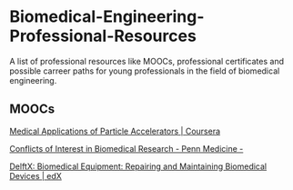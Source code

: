 # Biomedical-Engineering-Professional-Resources
A list of professional resources like MOOCs, professional certificates and possible carreer paths for young professionals in the field of biomedical engineering.  


## MOOCs
[Medical Applications of Particle Accelerators | Coursera](https://www.coursera.org/learn/medical-applications-particle-accelerators?irgwc=1&utm_medium=partners&utm_source=impact&utm_campaign=259799&utm_content=b2c)

[Conflicts of Interest in Biomedical Research - Penn Medicine -](https://upenn.cloud-cme.com/course/courseoverview?P=0&EID=65475)

[DelftX: Biomedical Equipment: Repairing and Maintaining Biomedical Devices | edX](https://www.edx.org/learn/biomedical-engineering/delft-university-of-technology-biomedical-equipment-repairing-and-maintaining-biomedical-devices?utm_source=affiliate&utm_medium=Class%20Central&utm_campaign=Harvard%27s%20Computer%20Science%20for%20Python%20Programming_&utm_content=TEXT_LINK&irgwc=1)
